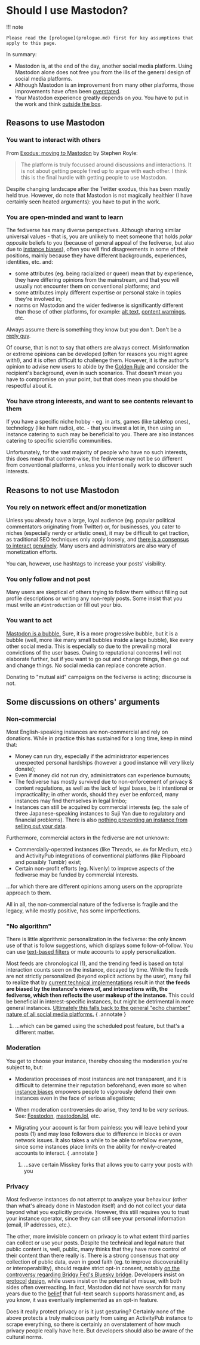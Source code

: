 # Should I use Mastodon?

!!! note

    Please read the [prologue](prologue.md) first for key assumptions that apply to this page.

In summary:

* Mastodon is, at the end of the day, another social media platform. Using Mastodon alone does not free you from the ills of the general design of social media platforms.
* Although Mastodon is an improvement from many other platforms, those improvements have often been [overstated](#some-discussions-on-others-arguments).
* Your Mastodon experience greatly depends on *you*. You have to put in the work and think [outside the box](#you-are-open-minded-and-want-to-learn).

## Reasons to use Mastodon

### You want to interact with others

From [Exodus: moving to Mastodon](https://quantixed.org/2024/08/14/exodus-moving-to-mastodon/) by Stephen Royle:

> The platform is truly focussed around discussions and interactions. It is not about getting people fired up to argue with each other. I think this is the final hurdle with getting people to use Mastodon.

Despite changing landscape after the Twitter exodus, this has been mostly held true. However, do note that Mastodon is not magically healthier (I have certainly seen heated arguments): you have to put in the work.

### You are open-minded and want to learn

The fediverse has many diverse perspectives. Although sharing similar universal values - that is, you are unlikely to meet someone that holds *polar opposite* beliefs to you (because of general appeal of the fediverse, but also due to [instance biases](#no-algorithm)), often you will find disagreements in some of their positions, mainly because they have different backgrounds, experiences, identities, etc. and:

* some attributes (eg. being racialized or queer) mean that by experience, they have differing opinions from the mainstream, and that you will usually not encounter them on conventional platforms; and
* some attributes imply different expertise or personal stake in topics they're involved in;
* norms on Mastodon and the wider fediverse is significantly different than those of other platforms, for example: [alt text](best-practices.md#alternative-text), [content warnings](https://community.hachyderm.io/docs/hachyderm/content-warnings/), etc.

Always assume there is something they know but you don't. Don't be a [reply guy](best-practices.md#reply-guy). 

Of course, that is not to say that others are always correct. Misinformation or extreme opinions can be developed (often for reasons you might agree with!), and it is often difficult to challenge them. However, it is the author's opinion to advise new users to abide by the [Golden Rule](https://en.wikipedia.org/wiki/Golden_Rule) and consider the recipient's background, even in such scenarios. That doesn't mean you have to compromise on your point, but that does mean you should be respectful about it.

### You have strong interests, and want to see contents relevant to them

If you have a specific niche hobby - eg. in arts, games (like tabletop ones), technology (like ham radio), etc. - that you invest a lot in, then using an instance catering to such may be beneficial to you. There are also instances catering to specific scientific communities.

Unfortunately, for the vast majority of people who have no such interests, this does mean that content-wise, the fediverse may not be so different from conventional platforms, unless you intentionally work to discover such interests.

## Reasons to not use Mastodon

### You rely on network effect and/or monetization

Unless you already have a large, loyal audience (eg. popular political commentators originating from Twitter) or, for businesses, you cater to niches (especially nerdy or artistic ones), it may be difficult to get traction, as traditional SEO techniques only apply loosely, and [there is a consensus to interact genuinely](#you-want-to-interact-with-others). Many users and administrators are also wary of monetization efforts.

You can, however, use hashtags to increase your posts' visibility.

### You only follow and not post

Many users are skeptical of others trying to follow them without filling out profile descriptions or writing any non-reply posts. Some insist that you must write an `#introduction` or fill out your bio.

### You want to act

[Mastodon is a bubble.](https://wingolog.org/archives/2024/09/24/fedi-is-for-losers) Sure, it is a more progressive bubble, but it is a bubble (well, more like many small bubbles inside a large bubble), like every other social media. This is especially so due to the prevailing moral convictions of the user bases. Owing to reputational concerns I will not elaborate further, but if you want to go out and change things, then go out and change things. No social media can replace concrete action.

Donating to "mutual aid" campaigns on the fediverse is acting; discourse is not.

## Some discussions on others' arguments

### Non-commercial

Most English-speaking instances are non-commercial and rely on donations. While in practice this has sustained for a long time, keep in mind that:

* Money can run dry, especially if the administrator experiences unexpected personal hardships (however a good instance will very likely donate);
* Even if money did not run dry, administrators can experience burnouts;
* The fediverse has mostly survived due to non-enforcement of privacy & content regulations, as well as the lack of legal bases, be it intentional or impracticality; in other words, should they ever be enforced, many instances may find themselves in legal limbo;
* Instances can still be acquired by commercial interests (eg. the sale of three Japanese-speaking instances to Suji Yan due to regulatory and financial problems). There is also [nothing preventing an instance from selling out your data](#privacy).

Furthermore, commercial actors in the fediverse are not unknown:

* Commercially-operated instances (like Threads, `me.dm` for Medium, etc.) and ActivityPub integrations of conventional platforms (like Flipboard and possibly Tumblr) exist;
* Certain non-profit efforts (eg. Nivenly) to improve aspects of the fediverse may be funded by commercial interests.

...for which there are different opinions among users on the appropriate approach to them.

All in all, the non-commercial nature of the fediverse is fragile and the legacy, while mostly positive, has some imperfections.

### "No algorithm"

There is little algorithmic personalization in the fediverse: the only known use of that is follow suggestions, which displays some follow-of-follow. You can use [text-based filters](https://fedi.tips/filtering-your-timeline-to-hide-posts-on-mastodon/) or mute accounts to apply personalization.

Most feeds are chronological (1), and the trending feed is based on total interaction counts seen on the instance, decayed by time. While the feeds are not strictly personalized (beyond explicit actions by the user), many fail to realize that by [current technical implementations](https://axbom.com/mastodon-tips/#flowchart) result in that **the feeds are biased by the instance's views of, and interactions with, the fediverse, which then reflects the user makeup of the instance.** This could be beneficial in interest-specific instances, but might be detrimental in more general instances. [Ultimately this falls back to the general "echo chamber" nature of all social media platforms.](#you-want-to-act)
{ .annotate }

1. ...which can be gamed using the scheduled post feature, but that's a different matter.

### Moderation

You get to choose your instance, thereby choosing the moderation you're subject to, but:

* Moderation processes of most instances are not transparent, and it is difficult to determine their reputation beforehand, even more so when [instance biases](#no-algorithm) empowers people to vigorously defend their own instances even in the face of serious allegations;
* When moderation controversies do arise, they tend to be *very serious*. See: [Fosstodon](https://mastodon.social/@lo__/114370692797365997), [mastodon.lol](https://www.reddit.com/r/Mastodon/comments/10y6yb0/mastodonlol_instance_shutting_down_in_3_months/), etc.
* Migrating your account is far from painless: you will leave behind your posts (1) and may lose followers due to difference in blocks or even network issues. It also takes a while to be able to refollow everyone, since some instances place limits on the ability for newly-created accounts to interact.
    { .annotate }
    
    1. ...save certain Misskey forks that allows you to carry your posts with you

### Privacy

Most fediverse instances do not attempt to analyze your behaviour (other than what's already done in Mastodon itself) and do not collect your data beyond what you explicitly provide. However, this still requires you to trust your instance operator, since they can still see your personal information (email, IP addresses, etc.).

The other, more invisible concern on privacy is to what extent third parties can collect or use your posts. Despite the technical and legal nature that public content is, well, public, many thinks that they have more control of their content than there really is. There is a strong consensus that *any* collection of public data, even in good faith (eg. to improve discoverability or interoperability), should require strict opt-in consent, notably [on the controversy regarding Bridgy Fed's Bluesky bridge](https://github.com/snarfed/bridgy-fed/issues/835). Developers insist on [protocol](https://mastinator.com/apology/) [design](https://mastodon.social/@akurilov/114343771754860533), while users insist on the potential of misuse, with both sides often overreacting. In fact, Mastodon did not have search for many years due to the [belief](https://mastodon.social/@Gargron/4947733) that full-text search supports harassment and, as you know, it was eventually implemented as an opt-in feature.

Does it really protect privacy or is it just gesturing? Certainly none of the above protects a truly malicious party from using an ActivityPub instance to scrape everything, so there is certainly an overstatement of how much privacy people really have here. But developers should also be aware of the cultural norms.